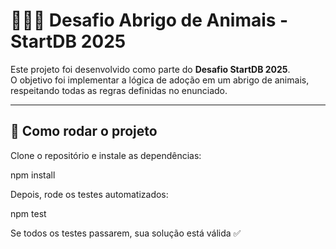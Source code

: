 # 🐶🐱🐢 Desafio Abrigo de Animais - StartDB 2025

Este projeto foi desenvolvido como parte do **Desafio StartDB 2025**.  
O objetivo foi implementar a lógica de adoção em um abrigo de animais, respeitando todas as regras definidas no enunciado.

---

## 🚀 Como rodar o projeto

Clone o repositório e instale as dependências:

npm install

Depois, rode os testes automatizados:

npm test

Se todos os testes passarem, sua solução está válida ✅




